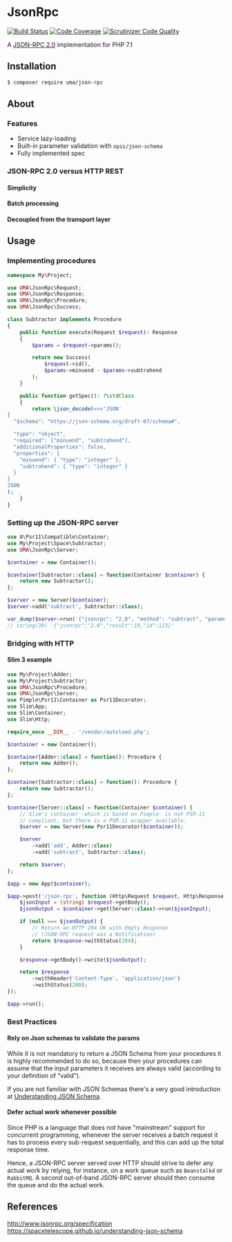 # JsonRpc

[![Build Status](https://travis-ci.org/1ma/JsonRpc.svg?branch=master)](https://travis-ci.org/1ma/JsonRpc) [![Code Coverage](https://scrutinizer-ci.com/g/1ma/JsonRpc/badges/coverage.png?b=master)](https://scrutinizer-ci.com/g/1ma/JsonRpc/?branch=master) [![Scrutinizer Code Quality](https://scrutinizer-ci.com/g/1ma/JsonRpc/badges/quality-score.png?b=master)](https://scrutinizer-ci.com/g/1ma/JsonRpc/?branch=master)

A [JSON-RPC 2.0] implementation for PHP 7.1

## Installation

```bash
$ composer require uma/json-rpc
```

## About

### Features

* Service lazy-loading
* Built-in parameter validation with `opis/json-schema`
* Fully implemented spec

### JSON-RPC 2.0 versus HTTP REST

#### Simplicity

#### Batch processing

#### Decoupled from the transport layer

## Usage

### Implementing procedures

```php
namespace My\Project;

use UMA\JsonRpc\Request;
use UMA\JsonRpc\Response;
use UMA\JsonRpc\Procedure;
use UMA\JsonRpc\Success;

class Subtractor implements Procedure
{
    public function execute(Request $request): Response
    {
        $params = $request->params();

        return new Success(
            $request->id(),
            $params->minuend - $params->subtrahend
        );
    }

    public function getSpec(): ?\stdClass
    {
        return \json_decode(<<<'JSON'
{
  "$schema": "https://json-schema.org/draft-07/schema#",

  "type": "object",
  "required": ["minuend", "subtrahend"],
  "additionalProperties": false,
  "properties": {
    "minuend": { "type": "integer" },
    "subtrahend": { "type": "integer" }
  }
}
JSON
);
    }
}
```

### Setting up the JSON-RPC server

```php
use A\Psr11\Compatible\Container;
use My\Project\Space\Subtractor;
use UMA\JsonRpc\Server;

$container = new Container();

$container[Subtractor::class] = function(Container $container) {
    return new Subtractor();
};

$server = new Server($container);
$server->add('subtract', Subtractor::class);

var_dump($server->run('{"jsonrpc": "2.0", "method": "subtract", "params": {"subtrahend": 23, "minuend": 42}, "id": 123}'));
// string(38) '{"jsonrpc":"2.0","result":19,"id":123}'
```

### Bridging with HTTP

#### Slim 3 example

```php
use My\Project\Adder;
use My\Project\Subtractor;
use UMA\JsonRpc\Procedure;
use UMA\JsonRpc\Server;
use Pimple\Psr11\Container as Psr11Decorator;
use Slim\App;
use Slim\Container;
use Slim\Http;

require_once __DIR__ . '/vendor/autoload.php';

$container = new Container();

$container[Adder::class] = function(): Procedure {
    return new Adder();
};

$container[Subtractor::class] = function(): Procedure {
    return new Subtractor();
};

$container[Server::class] = function(Container $container) {
    // Slim's container -which is based on Pimple- is not PSR-11
    // compliant, but there is a PSR-11 wrapper available. 
    $server = new Server(new Psr11Decorator($container));

    $server
        ->add('add', Adder::class)
        ->add('subtract', Subtractor::class);

    return $server;
};

$app = new App($container);

$app->post('/json-rpc', function (Http\Request $request, Http\Response $response) use ($container) {
    $jsonInput = (string) $request->getBody();
    $jsonOutput = $container->get(Server::class)->run($jsonInput);

    if (null === $jsonOutput) {
        // Return an HTTP 204 OK with Empty Response
        // (JSON-RPC request was a Notification)
        return $response->withStatus(204);
    }

    $response->getBody()->write($jsonOutput);

    return $response
        ->withHeader('Content-Type', 'application/json')
        ->withStatus(200);
});

$app->run();
```

### Best Practices

#### Rely on Json schemas to validate the params

While it is not mandatory to return a JSON Schema from your procedures it is
highly recommended to do so, because then your procedures can assume that the
input parameters it receives are always valid (according to your definition of "valid").

If you are not familiar with JSON Schemas there's a very good introduction at [Understanding JSON Schema].

#### Defer actual work whenever possible

Since PHP is a language that does not have "mainstream" support for concurrent programming,
whenever the server receives a batch request it has to process every sub-request sequentially,
and this can add up the total response time.

Hence, a JSON-RPC server served over HTTP should strive to defer any actual work by
relying, for instance, on a work queue such as `Beanstalkd` or `RabbitMQ`. A second out-of-band
JSON-RPC server should then consume the queue and do the actual work.

## References

http://www.jsonrpc.org/specification
https://spacetelescope.github.io/understanding-json-schema


[JSON-RPC 2.0]: http://www.jsonrpc.org/specification
[Understanding JSON Schema]: https://spacetelescope.github.io/understanding-json-schema
